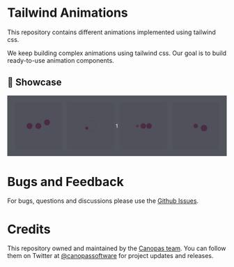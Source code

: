 # Tailwind Animations

This repository contains different animations implemented using tailwind css.

We keep building complex animations using tailwind css. Our goal is to build ready-to-use animation components.

## 🚀  Showcase

 <img src="https://github.com/canopas/tailwind-animations/blob/main/src/assets/images/animations.gif">

# Bugs and Feedback
For bugs, questions and discussions please use the [Github Issues](https://github.com/canopas/tailwind-animations/issues).

# Credits
This repository owned and maintained by the [Canopas team](https://canopas.com/). You can follow them on Twitter at [@canopassoftware](https://twitter.com/canopassoftware) for project updates and releases.